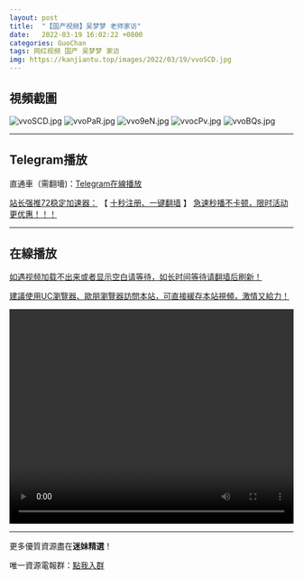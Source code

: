 ```yaml
---
layout: post
title:  "【国产视频】吴梦梦 老师家访"
date:   2022-03-19 16:02:22 +0800
categories: GuoChan
tags: 网红视频 国产 吴梦梦 家访
img: https://kanjiantu.top/images/2022/03/19/vvoSCD.jpg
---
```



## 視頻截圖

![vvoSCD.jpg](https://kanjiantu.top/images/2022/03/19/vvoSCD.jpg)
![vvoPaR.jpg](https://kanjiantu.top/images/2022/03/19/vvoPaR.jpg)
![vvo9eN.jpg](https://kanjiantu.top/images/2022/03/19/vvo9eN.jpg)
![vvocPv.jpg](https://kanjiantu.top/images/2022/03/19/vvocPv.jpg)
![vvoBQs.jpg](https://kanjiantu.top/images/2022/03/19/vvoBQs.jpg)

* * *
## Telegram播放

直通車（需翻墻)：[Telegram在線播放](https://t.me/mimeijingxuan/223)

<u>站长强推72稳定加速器：</u> 【 [十秒注册、一键翻墙](https://72vpn.xyz/#/register?code=mimei) 】
<u>  急速秒播不卡顿，限时活动更优惠！！！</u>
* * *
## 在線播放
<u>如遇视频加载不出来或者显示空白请等待，如长时间等待请翻墙后刷新！</u>

<u>建議使用UC瀏覽器、歐朋瀏覽器訪問本站，可直接緩存本站視頻，激情又給力！</u>
<center><video src="https://cdn.publer.io/uploads/videos/6246f3b9db279731bbdea977/35445d0e3cc1cf4ae328a0c6f7e638d5.mp4" width="100%" height="380px" controls="controls"></video></center>

* * *
更多優質資源盡在**迷妹精選**！

唯一資源電報群：[點我入群](https://t.me/mimeijingxuan)


